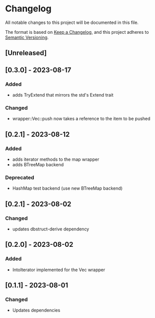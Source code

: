 # Changelog

All notable changes to this project will be documented in this file.

The format is based on [Keep a Changelog](https://keepachangelog.com/en/1.0.0/),
and this project adheres to [Semantic Versioning](https://semver.org/spec/v2.0.0.html).

## [Unreleased]


## [0.3.0] - 2023-08-17

### Added
 - adds TryExtend that mirrors the std's Extend trait

### Changed
 - wrapper::Vec::push now takes a reference to the item to be pushed

## [0.2.1] - 2023-08-12

### Added
 - adds iterator methods to the map wrapper
 - adds BTreeMap backend

### Deprecated
 - HashMap test backend (use new BTreeMap backend)

## [0.2.1] - 2023-08-02

### Changed
 - updates dbstruct-derive dependency

## [0.2.0] - 2023-08-02

### Added
 - IntoIterator implemented for the Vec wrapper 

## [0.1.1] - 2023-08-01

### Changed
 - Updates dependencies
